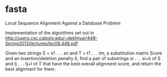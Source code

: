 # fasta
Local Sequence Alignment Against a Database Problem

Implementation of the algorithms set out in http://users.csc.calpoly.edu/~dekhtyar/448-Spring2013/lectures/lec08.448.pdf

Given two strings S = s1 . . . sn and T = t1 . . . tm, a substitution
matrix Score and an insertion/deletion penalty δ, find a pair of
substrings si . . . si+k of S and tj . . . tj+l of T that have the best
overall alignment score, and return the best alignment for them.
